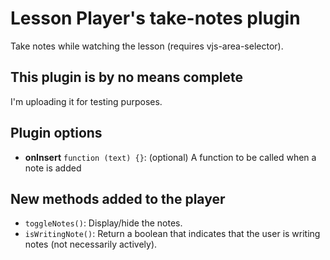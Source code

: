 # Lesson Player's take-notes plugin
Take notes while watching the lesson (requires vjs-area-selector).

## This plugin is by no means complete
I'm uploading it for testing purposes.

## Plugin options

* **onInsert** ``function (text) {}``: (optional) A function to be called when a note is added

## New methods added to the player

* ``toggleNotes()``: Display/hide the notes.
* ``isWritingNote()``: Return a boolean that indicates that the user is writing notes (not necessarily actively).
